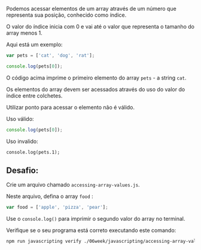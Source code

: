 Podemos acessar elementos de um array através de um número que representa sua posição, conhecido como índice.

O valor do índice inicia com 0 e vai até o valor que representa o tamanho do array menos 1.

Aqui está um exemplo:


```js
var pets = ['cat', 'dog', 'rat'];

console.log(pets[0]);
```

O código acima imprime o primeiro elemento do array `pets` - a string `cat`.

Os elementos do array devem ser acessados através do uso do valor do índice entre colchetes.

Utilizar ponto para acessar o elemento não é válido.

Uso válido:

```js
console.log(pets[0]);
```

Uso invalido:
```
console.log(pets.1);
```

## Desafio:

Crie um arquivo chamado `accessing-array-values.js`.

Neste arquivo, defina o array `food` :
```js
var food = ['apple', 'pizza', 'pear'];
```


Use o `console.log()` para imprimir o segundo valor do array no terminal.

Verifique se o seu programa está correto executando este comando:

```bash
npm run javascripting verify ./06week/javascripting/accessing-array-values.js
```
